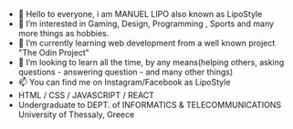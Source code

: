 - 👋 Hello to everyone, i am MANUEL LIPO also known as LipoStyle
- 👀 I’m interested in Gaming, Design, Programming , Sports and many more things as hobbies.
- 🌱 I’m currently learning web development from a well known project "The Odin Project"
- 💞️ I’m looking to learn all the time, by any means(helping others, asking questions - answering question - and many other things)
- 📫 You can find me on Instagram/Facebook as LipoStyle
- HTML / CSS / JAVASCRIPT / REACT
- Undergraduate to DEPT. of INFORMATICS & TELECOMMUNICATIONS University of Thessaly, Greece

<!---
LipoStyle/LipoStyle is a ✨ special ✨ repository because its `README.md` (this file) appears on your GitHub profile.
You can click the Preview link to take a look at your changes.
--->
